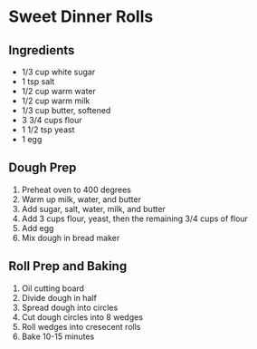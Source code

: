 # Sweet Dinner Rolls

## Ingredients
* 1/3 cup white sugar
* 1 tsp salt
* 1/2 cup warm water
* 1/2 cup warm milk
* 1/3 cup butter, softened
* 3 3/4 cups flour
* 1 1/2 tsp yeast
* 1 egg

## Dough Prep
1. Preheat oven to 400 degrees
2. Warm up milk, water, and butter
3. Add sugar, salt, water, milk, and butter
4. Add 3 cups flour, yeast, then the remaining 3/4 cups of flour
5. Add egg
6. Mix dough in bread maker

## Roll Prep and Baking
1. Oil cutting board
2. Divide dough in half
3. Spread dough into circles
4. Cut dough circles into 8 wedges
5. Roll wedges into cresecent rolls
6. Bake 10-15 minutes
